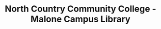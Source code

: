 ---
layout: repo
title: "North Country Community College - Malone Campus Library"
id: 20827
permalink: repos/20827/
---